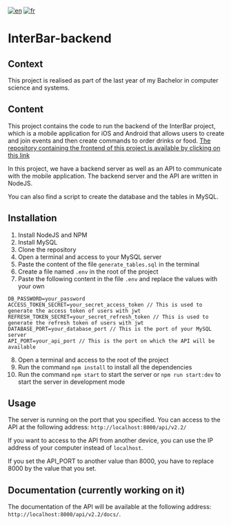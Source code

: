 [![en](https://img.shields.io/badge/language-english-brightgreen)](./README.md)
[![fr](https://img.shields.io/badge/langue-français-red)](./README.fr.md)

# InterBar-backend

## Context

This project is realised as part of the last year of my Bachelor in computer science and systems.

## Content

This project contains the code to run the backend of the InterBar project, which is a mobile application for iOS and Android that allows users to create and join events and then create commands to order drinks or food. [The repository containing the frontend of this project is available by clicking on this link](https://github.com/LouisFitdevoie/interbar-frontend)

In this project, we have a backend server as well as an API to communicate with the mobile application. The backend server and the API are written in NodeJS.

You can also find a script to create the database and the tables in MySQL.

## Installation

1. Install NodeJS and NPM
2. Install MySQL
3. Clone the repository
4. Open a terminal and access to your MySQL server
5. Paste the content of the file `generate_tables.sql` in the terminal
6. Create a file named `.env` in the root of the project
7. Paste the following content in the file `.env` and replace the values with your own

```JS
DB_PASSWORD=your_password
ACCESS_TOKEN_SECRET=your_secret_access_token // This is used to generate the access token of users with jwt
REFRESH_TOKEN_SECRET=your_secret_refresh_token // This is used to generate the refresh token of users with jwt
DATABASE_PORT=your_database_port // This is the port of your MySQL server
API_PORT=your_api_port // This is the port on which the API will be available
```

8. Open a terminal and access to the root of the project
9. Run the command `npm install` to install all the dependencies
10. Run the command `npm start` to start the server or `npm run start:dev` to start the server in development mode

## Usage

The server is running on the port that you specified. You can access to the API at the following address: `http://localhost:8000/api/v2.2/`

If you want to access to the API from another device, you can use the IP address of your computer instead of `localhost`.

If you set the API_PORT to another value than 8000, you have to replace 8000 by the value that you set.

## Documentation (currently working on it)

The documentation of the API will be available at the following address: `http://localhost:8000/api/v2.2/docs/`.
